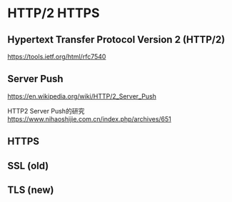 # HTTP/2 HTTPS  




## Hypertext Transfer Protocol Version 2 (HTTP/2)  
https://tools.ietf.org/html/rfc7540  



## Server Push  

https://en.wikipedia.org/wiki/HTTP/2_Server_Push  


HTTP2 Server Push的研究  
https://www.nihaoshijie.com.cn/index.php/archives/651  





## HTTPS  

## SSL (old)  

## TLS (new)  







